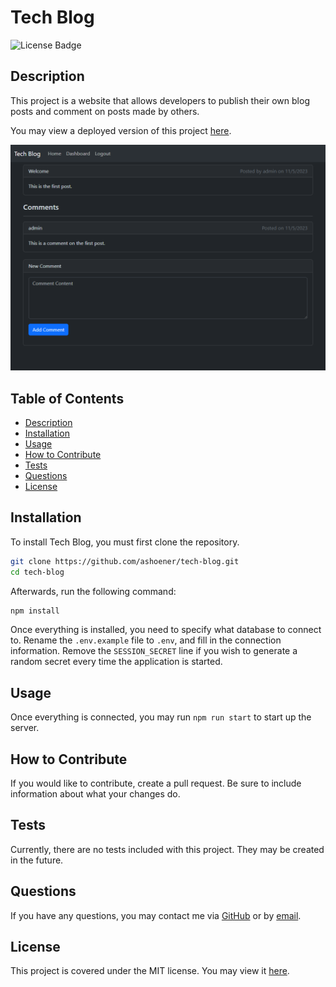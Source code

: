 # Tech Blog

![License Badge](https://img.shields.io/badge/license-MIT-green)

## Description

This project is a website that allows developers to publish their own blog posts and comment on posts made by others.

You may view a deployed version of this project [here](https://tech-blog.dev.133700.xyz/).

![Screenshot of a blog post](assets/screenshot.png)

## Table of Contents

- [Description](#description)
- [Installation](#installation)
- [Usage](#usage)
- [How to Contribute](#how-to-contribute)
- [Tests](#tests)
- [Questions](#questions)
- [License](#license)

## Installation

To install Tech Blog, you must first clone the repository.

```bash
git clone https://github.com/ashoener/tech-blog.git
cd tech-blog
```

Afterwards, run the following command:

```bash
npm install
```

Once everything is installed, you need to specify what database to connect to. Rename the `.env.example` file to `.env`, and fill in the connection information. Remove the `SESSION_SECRET` line if you wish to generate a random secret every time the application is started.

## Usage

Once everything is connected, you may run `npm run start` to start up the server.

## How to Contribute

If you would like to contribute, create a pull request. Be sure to include information about what your changes do.

## Tests

Currently, there are no tests included with this project. They may be created in the future.

## Questions

If you have any questions, you may contact me via [GitHub](ashoener) or by [email](mailto:a.b.shoener@gmail.com).

## License

This project is covered under the MIT license. You may view it [here](/LICENSE).
